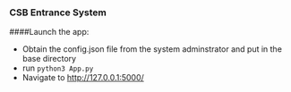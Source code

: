 ### CSB Entrance System

####Launch the app:
* Obtain the config.json file from the system adminstrator and put in the base directory
* run `python3 App.py`
* Navigate to http://127.0.0.1:5000/ 
